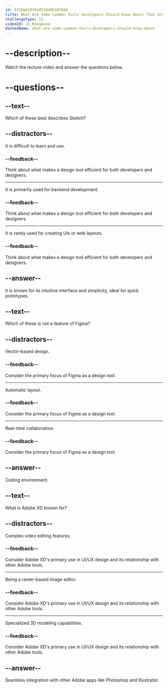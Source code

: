 ```yaml
---
id: 672bb619f0d4538d0528760d
title: What Are Some Common Tools Developers Should Know About That Are Used by Designers in the Industry?
challengeType: 11
videoId: i5_Reeq4ueo
dashedName: what-are-some-common-tools-developers-should-know-about
---
```


# --description--

Watch the lecture video and answer the questions below.

# --questions--

## --text--

Which of these best describes Sketch?

## --distractors--

It is difficult to learn and use.

### --feedback--

Think about what makes a design tool efficient for both developers and designers.

---

It is primarily used for backend development.

### --feedback--

Think about what makes a design tool efficient for both developers and designers.

---

It is rarely used for creating UIs or web layouts.

### --feedback--

Think about what makes a design tool efficient for both developers and designers.

## --answer--

It is known for its intuitive interface and simplicity, ideal for quick prototypes.

## --text--

Which of these is not a feature of Figma?

## --distractors--

Vector-based design.

### --feedback--

Consider the primary focus of Figma as a design tool.

---

Automatic layout.

### --feedback--

Consider the primary focus of Figma as a design tool.

---

Real-time collaboration.

### --feedback--

Consider the primary focus of Figma as a design tool.

## --answer--

Coding environment.

## --text--

What is Adobe XD known for?

## --distractors--

Complex video editing features.

### --feedback--

Consider Adobe XD's primary use in UI/UX design and its relationship with other Adobe tools.

---

Being a raster-based image editor.

### --feedback--

Consider Adobe XD's primary use in UI/UX design and its relationship with other Adobe tools.

---

Specialized 3D modeling capabilities.

### --feedback--

Consider Adobe XD's primary use in UI/UX design and its relationship with other Adobe tools.

## --answer--

Seamless integration with other Adobe apps like Photoshop and Illustrator.

